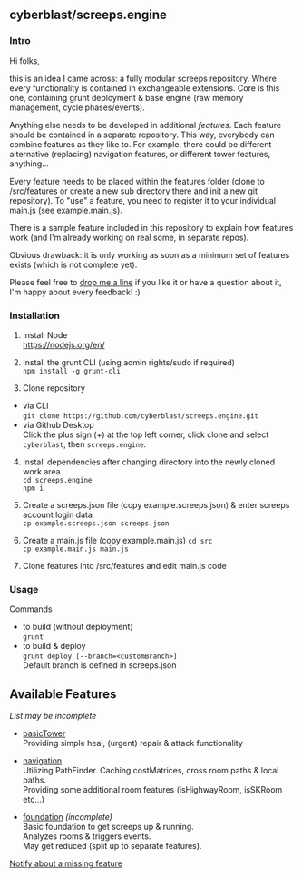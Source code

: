 
## cyberblast/screeps.engine

### Intro

Hi folks, 

this is an idea I came across: a fully modular screeps repository. Where every functionality is contained in exchangeable extensions. 
Core is this one, containing grunt deployment & base engine (raw memory management, cycle phases/events). 

Anything else needs to be developed in additional *features*. 
Each feature should be contained in a separate repository. This way, everybody can combine features as they like to. For example, there could be different alternative (replacing) navigation features, or different tower features, anything... 

Every feature needs to be placed within the features folder (clone to /src/features or create a new sub directory there and init a new git repository).
To "use" a feature, you need to register it to your individual main.js (see example.main.js). 

There is a sample feature included in this repository to explain how features work (and I'm already working on real some, in separate repos). 

Obvious drawback: it is only working as soon as a minimum set of features exists (which is not complete yet). 

Please feel free to [drop me a line](mailto:git@cyberblast.org) if you like it or have a question about it, I'm happy about every feedback! :) 

### Installation

1. Install Node  
  https://nodejs.org/en/

2. Install the grunt CLI (using admin rights/sudo if required)  
  `npm install -g grunt-cli`  

3. Clone repository
  * via CLI  
    `git clone https://github.com/cyberblast/screeps.engine.git`  
  * via Github Desktop  
    Click the plus sign (+) at the top left corner, click clone and select `cyberblast`, then `screeps.engine`.  

4. Install dependencies after changing directory into the newly cloned work area  
  `cd screeps.engine`  
  `npm i`

5. Create a screeps.json file (copy example.screeps.json) & enter screeps account login data  
  `cp example.screeps.json screeps.json`
  
6. Create a main.js file (copy example.main.js)
  `cd src`  
  `cp example.main.js main.js`

7. Clone features into /src/features and edit main.js code

### Usage

Commands
  * to build (without deployment)  
  `grunt`  
  * to build & deploy  
  `grunt deploy [--branch=<customBranch>]`  
  Default branch is defined in screeps.json
  
## Available Features 
*List may be incomplete*

* [basicTower](https://github.com/cyberblast/screeps.feature.basicTower)  
  Providing simple heal, (urgent) repair & attack functionality

* [navigation](https://github.com/cyberblast/screeps.feature.navigation)  
  Utilizing PathFinder. Caching costMatrices, cross room paths & local paths.  
  Providing some additional room features (isHighwayRoom, isSKRoom etc...)

* [foundation](https://github.com/cyberblast/screeps.feature.foundation) *(incomplete)*  
  Basic foundation to get screeps up & running.  
  Analyzes rooms & triggers events.  
  May get reduced (split up to separate features).

[Notify about a missing feature](mailto:git@cyberblast.org)
